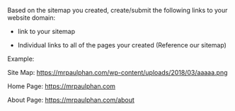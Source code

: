 Based on the sitemap you created, create/submit the following links to your website domain:

- link to your sitemap

- Individual links to all of the pages your created (Reference our sitemap)



Example:

Site Map: https://mrpaulphan.com/wp-content/uploads/2018/03/aaaaa.png

Home Page: https://mrpaulphan.com

About Page: https://mrpaulphan.com/about